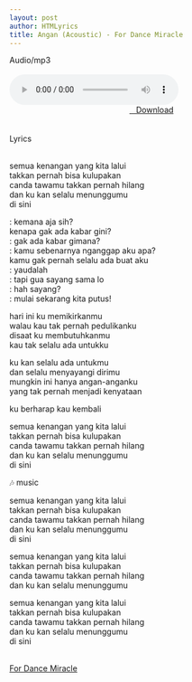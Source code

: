 ```yaml
---
layout: post
author: HTMLyrics
title: Angan (Acoustic) - For Dance Miracle
---
```


<div class="htl">Audio/mp3</div><br />

<audio class='js-player' style="--plyr-color-main: #212121;" controls>
<source src="https://drive.google.com/uc?authuser=0&id=1vB_0ukKoy7Ev4Hyl7mY0qfaZwGk4Z_Mv&export=download" type="audio/mp3">
</audio><br />

<center>
<a href="/download/angan-acoustic-fordancemiracle" class="hbt"><i class="fa fa-chevron-down" aria-hidden="true"></i>&nbsp; &nbsp;Download</a>
</center><br />
<br />

<div class="htl">Lyrics</div><br />

semua kenangan yang kita lalui<br />
takkan pernah bisa kulupakan<br />
canda tawamu takkan pernah hilang<br />
dan ku kan selalu menunggumu<br />
di sini<br />

: kemana aja sih?<br />
  kenapa gak ada kabar gini?<br />
: gak ada kabar gimana?<br />
: kamu sebenarnya nganggap aku apa?<br />
  kamu gak pernah selalu ada buat aku<br />
: yaudalah<br />
: tapi gua sayang sama lo<br />
: hah sayang?<br />
: mulai sekarang kita putus!<br />

hari ini ku memikirkanmu<br />
walau kau tak pernah pedulikanku<br />
disaat ku membutuhkanmu<br />
kau tak selalu ada untukku<br />

ku kan selalu ada untukmu<br />
dan selalu menyayangi dirimu<br />
mungkin ini hanya angan-anganku<br />
yang tak pernah menjadi kenyataan<br />

ku berharap kau kembali<br />

semua kenangan yang kita lalui<br />
takkan pernah bisa kulupakan<br />
canda tawamu takkan pernah hilang<br />
dan ku kan selalu menunggumu<br />
di sini<br />

🎶 music<br />

semua kenangan yang kita lalui<br />
takkan pernah bisa kulupakan<br />
canda tawamu takkan pernah hilang<br />
dan ku kan selalu menunggumu<br />
di sini<br />

semua kenangan yang kita lalui<br />
takkan pernah bisa kulupakan<br />
canda tawamu takkan pernah hilang<br />
dan ku kan selalu menunggumu<br />

semua kenangan yang kita lalui<br />
takkan pernah bisa kulupakan<br />
canda tawamu takkan pernah hilang<br />
dan ku kan selalu menunggumu<br />
di sini<br />
<br />

<i class="fa fa-hashtag" aria-hidden="true"></i>
<a href="/artist/fordancemiracle">For Dance Miracle</a>
